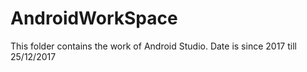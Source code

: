 # AndroidWorkSpace
This folder contains the work of Android Studio.
Date is since 2017 till 25/12/2017
